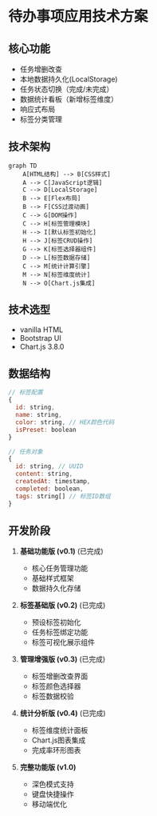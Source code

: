# 待办事项应用技术方案

## 核心功能
- 任务增删改查
- 本地数据持久化(LocalStorage)
- 任务状态切换（完成/未完成）
- 数据统计看板（新增标签维度）
- 响应式布局
- 标签分类管理

## 技术架构
```mermaid
graph TD
    A[HTML结构] --> B[CSS样式]
    A --> C[JavaScript逻辑]
    C --> D[LocalStorage]
    B --> E[Flex布局]
    B --> F[CSS过渡动画]
    C --> G[DOM操作]
    C --> H[标签管理模块]
    H --> I[默认标签初始化]
    H --> J[标签CRUD操作]
    G --> K[标签选择器组件]
    D --> L[标签数据存储]
    C --> M[统计计算引擎]
    M --> N[标签维度统计]
    N --> O[Chart.js集成]
```

## 技术选型
- vanilla HTML
- Bootstrap UI
- Chart.js 3.8.0

## 数据结构
```javascript
// 标签配置
{
  id: string,
  name: string,
  color: string, // HEX颜色代码
  isPreset: boolean
}

// 任务对象
{
  id: string, // UUID
  content: string,
  createdAt: timestamp,
  completed: boolean,
  tags: string[] // 标签ID数组
}
```

## 开发阶段
1. **基础功能版 (v0.1)** (已完成)
   - 核心任务管理功能
   - 基础样式框架
   - 数据持久化存储

2. **标签基础版 (v0.2)** (已完成)
   - 预设标签初始化
   - 任务标签绑定功能
   - 标签可视化展示组件

3. **管理增强版 (v0.3)** (已完成)
   - 标签增删改查界面
   - 标签颜色选择器
   - 标签数据校验

4. **统计分析版 (v0.4)** (已完成)
   - 标签维度统计面板
   - Chart.js图表集成
   - 完成率环形图表

5. **完整功能版 (v1.0)**
   - 深色模式支持
   - 键盘快捷操作
   - 移动端优化
